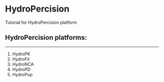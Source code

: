 # HydroPercision 

Tutorial for HydroPercision platform

## HydroPercision platforms:

--------------------------------------------------------------------------------

1) HydroPK 
2) HydroFit 
3) HydroNCA 
4) HydroPD 
5) HydroPop
